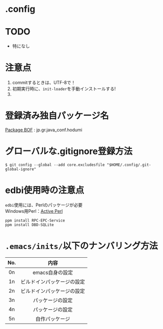 .config
==========


# TODO
* 特になし

# 注意点
1. commitするときは、UTF-8で！
2. 初期実行時に、`init-loader`を手動インストールする!
3. 

   
# 登録済み独自パッケージ名
[Package BOF](http://www.java-conf.gr.jp/wg_bof/package/) : jp.gr.java_conf.hodumi

# グローバルな.gitignore登録方法
```
$ git config --global --add core.excludesfile "$HOME/.config/.git-global-ignore"
```

# edbi使用時の注意点
`edbi`使用には、Perlのパッケージが必要  
Windows用Perl：[Active Perl](http://www.activestate.com/activeperl)  
```
ppm install RPC-EPC-Service  
ppm install DBD-SQLite
```


# `.emacs/inits/`以下のナンバリング方法

| No. | 内容                         |
|:---:|:----------------------------:|
| 0n  |  emacs自身の設定                 |
| 1n  |  ビルドインパッケージの設定  |
| 2n  |  ビルドインパッケージの設定  |
| 3n  |  パッケージの設定            |
| 4n  |  パッケージの設定            |
| 5n  |  自作パッケージ              |